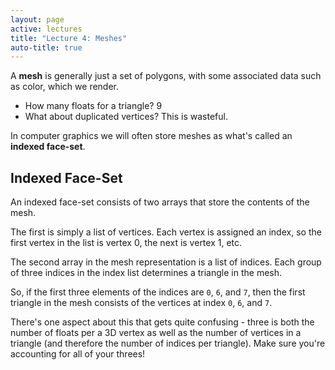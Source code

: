 ```yaml
---
layout: page
active: lectures
title: "Lecture 4: Meshes"
auto-title: true
---
```


A **mesh** is generally just a set of polygons, with some associated data such as color, which we render.

- How many floats for a triangle? 9
- What about duplicated vertices? This is wasteful.

In computer graphics we will often store meshes as what's called an **indexed face-set**.


## Indexed Face-Set

An indexed face-set consists of two arrays that store the contents of the mesh.

The first is simply a list of vertices.
Each vertex is assigned an index, so the first vertex in the list is vertex 0, the next is vertex 1, etc.

The second array in the mesh representation is a list of indices.
Each group of three indices in the index list determines a triangle in the mesh.

So, if the first three elements of the indices are `0`, `6`, and `7`, then the first triangle in the mesh
consists of the vertices at index `0`, `6`, and `7`.

There's one aspect about this that gets quite confusing - three is both the number of floats per a 3D vertex as well as the number of vertices in a triangle
(and therefore the number of indices per triangle).
Make sure you're accounting for all of your threes!
